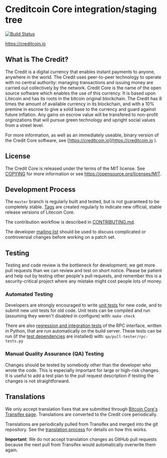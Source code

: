 Creditcoin Core integration/staging tree
=====================================

[![Build Status](https://creditcoin.io/creditcoin-project/creditcoin.svg?branch=master)](https://creditcoin.io/creditcoin-project/creditcoin)

https://creditcoin.io

What is The Credit?
----------------

The Credit is a digital currency that enables instant payments to
anyone, anywhere in the world. The Credit uses peer-to-peer technology to operate
with no central authority: managing transactions and issuing money are carried
out collectively by the network. Credit Core is the name of the open source
software which enables the use of this currency. It is based upon Litecoin and 
has its roots in the bitcoin original blockchain. The Credit has 8 times the amount
of available currency in its blockchain, and with a 10% premine in escrow to give a
solid base to the currency and guard against future inflation. Any gains on escrow value will be 
transfered to non-profit orginizations that will pursue green technology and upright social values
from a street level.

For more information, as well as an immediately useable, binary version of
the Credit Core software, see [https://creditcoin.io](https://creditcoin.io
).

License
-------

The Credit Core is released under the terms of the MIT license. See [COPYING](COPYING) for more
information or see https://opensource.org/licenses/MIT.

Development Process
-------------------

The `master` branch is regularly built and tested, but is not guaranteed to be
completely stable. [Tags](https://github.com/litecoin-project/litecoin/tags) are created
regularly to indicate new official, stable release versions of Litecoin Core.

The contribution workflow is described in [CONTRIBUTING.md](CONTRIBUTING.md).

The developer [mailing list](https://groups.google.com/forum/#!forum/creditcoin-dev)
should be used to discuss complicated or controversial changes before working
on a patch set.

Testing
-------

Testing and code review is the bottleneck for development; we get more pull
requests than we can review and test on short notice. Please be patient and help out by testing
other people's pull requests, and remember this is a security-critical project where any mistake might cost people
lots of money.

### Automated Testing

Developers are strongly encouraged to write [unit tests](/doc/unit-tests.md) for new code, and to
submit new unit tests for old code. Unit tests can be compiled and run
(assuming they weren't disabled in configure) with: `make check`

There are also [regression and integration tests](/qa) of the RPC interface, written
in Python, that are run automatically on the build server.
These tests can be run (if the [test dependencies](/qa) are installed) with: `qa/pull-tester/rpc-tests.py`


### Manual Quality Assurance (QA) Testing

Changes should be tested by somebody other than the developer who wrote the
code. This is especially important for large or high-risk changes. It is useful
to add a test plan to the pull request description if testing the changes is
not straightforward.

Translations
------------

We only accept translation fixes that are submitted through [Bitcoin Core's Transifex page](https://www.transifex.com/projects/p/bitcoin/).
Translations are converted to the Credit core periodically.

Translations are periodically pulled from Transifex and merged into the git repository. See the
[translation process](doc/translation_process.md) for details on how this works.

**Important**: We do not accept translation changes as GitHub pull requests because the next
pull from Transifex would automatically overwrite them again.
